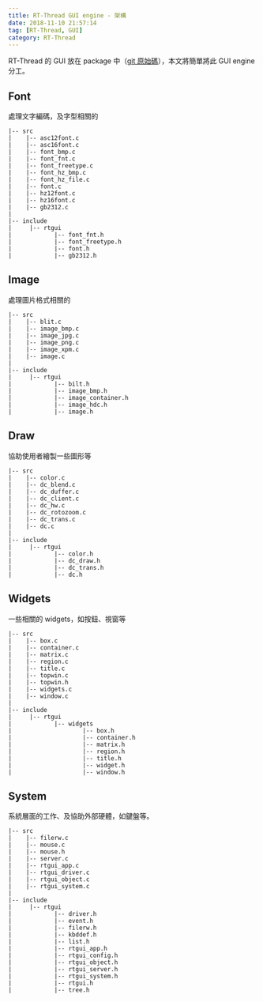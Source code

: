 ```yaml
---
title: RT-Thread GUI engine - 架構
date: 2018-11-10 21:57:14
tag: [RT-Thread, GUI]
category: RT-Thread
---
```

RT-Thread 的 GUI 放在 package 中（[git 原始碼](https://github.com/RT-Thread-packages/gui_engine.git)），本文將簡單將此 GUI engine 分工。

## Font
處理文字編碼，及字型相關的

``` line_number:false
|-- src
|    |-- asc12font.c
|    |-- asc16font.c
|    |-- font_bmp.c
|    |-- font_fnt.c
|    |-- font_freetype.c
|    |-- font_hz_bmp.c
|    |-- font_hz_file.c
|    |-- font.c
|    |-- hz12font.c
|    |-- hz16font.c
|    |-- gb2312.c
|
|-- include
|     |-- rtgui
|            |-- font_fnt.h
|            |-- font_freetype.h
|            |-- font.h
|            |-- gb2312.h
```

<!-- more -->

## Image
處理圖片格式相關的

``` line_number:false
|-- src
|    |-- blit.c
|    |-- image_bmp.c
|    |-- image_jpg.c
|    |-- image_png.c
|    |-- image_xpm.c
|    |-- image.c
|
|-- include
|     |-- rtgui
|            |-- bilt.h
|            |-- image_bmp.h
|            |-- image_container.h
|            |-- image_hdc.h
|            |-- image.h
```

## Draw
協助使用者繪製一些圖形等

``` line_number:false
|-- src
|    |-- color.c
|    |-- dc_blend.c
|    |-- dc_duffer.c
|    |-- dc_client.c
|    |-- dc_hw.c
|    |-- dc_rotozoom.c
|    |-- dc_trans.c
|    |-- dc.c
|
|-- include
|     |-- rtgui
|            |-- color.h
|            |-- dc_draw.h
|            |-- dc_trans.h
|            |-- dc.h
```

## Widgets
一些相關的 widgets，如按鈕、視窗等

``` line_number:false
|-- src
|    |-- box.c
|    |-- container.c
|    |-- matrix.c
|    |-- region.c
|    |-- title.c
|    |-- topwin.c
|    |-- topwin.h
|    |-- widgets.c
|    |-- window.c
|
|-- include
|     |-- rtgui
|            |-- widgets
|                    |-- box.h
|                    |-- container.h
|                    |-- matrix.h
|                    |-- region.h
|                    |-- title.h
|                    |-- widget.h
|                    |-- window.h
```

## System
系統層面的工作、及協助外部硬體，如鍵盤等。

``` line_number:false
|-- src
|    |-- filerw.c
|    |-- mouse.c
|    |-- mouse.h
|    |-- server.c
|    |-- rtgui_app.c
|    |-- rtgui_driver.c
|    |-- rtgui_object.c
|    |-- rtgui_system.c
|
|-- include
|     |-- rtgui
|            |-- driver.h
|            |-- event.h
|            |-- filerw.h
|            |-- kbddef.h
|            |-- list.h
|            |-- rtgui_app.h
|            |-- rtgui_config.h
|            |-- rtgui_object.h
|            |-- rtgui_server.h
|            |-- rtgui_system.h
|            |-- rtgui.h
|            |-- tree.h
```